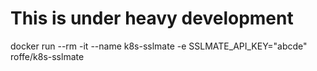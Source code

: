 # This is under heavy development


docker run --rm -it --name k8s-sslmate -e SSLMATE_API_KEY="abcde" roffe/k8s-sslmate